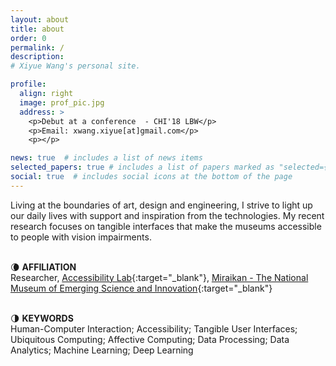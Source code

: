 ```yaml
---
layout: about
title: about
order: 0
permalink: /
description: 
# Xiyue Wang's personal site.

profile:
  align: right
  image: prof_pic.jpg
  address: >
    <p>Debut at a conference  - CHI'18 LBW</p>
    <p>Email: xwang.xiyue[at]gmail.com</p>
    <p></p>

news: true  # includes a list of news items
selected_papers: true # includes a list of papers marked as "selected={true}"
social: true  # includes social icons at the bottom of the page
---
```

Living at the boundaries of art, design and engineering, I strive to light up our daily lives with support and inspiration from the technologies.
My recent research focuses on tangible interfaces that make the museums accessible to people with vision impairments.
<br/><br/>

🌘 **AFFILIATION**<br/>
Researcher, [Accessibility Lab](https://www.miraikan.jst.go.jp/en/research/AccessibilityLab/){:target="\_blank"}, [Miraikan - The National Museum of Emerging Science and Innovation](https://www.miraikan.jst.go.jp/en/){:target="\_blank"}
<br/><br/>

🌗 **KEYWORDS**<br/>
Human-Computer Interaction; Accessibility; Tangible User Interfaces; Ubiquitous Computing; Affective Computing; Data Processing; Data Analytics; Machine Learning; Deep Learning
<br/><br/>

<!-- Write your biography here. Tell the world about yourself. Link to your favorite [subreddit](http://reddit.com){:target="\_blank"}. You can put a picture in, too. The code is already in, just name your picture `prof_pic.jpg` and put it in the `img/` folder.

Put your address / P.O. box / other info right below your picture. You can also disable any these elements by editing `profile` property of the YAML header of your `_pages/about.md`. Edit `_bibliography/papers.bib` and Jekyll will render your [publications page](/al-folio/publications/) automatically.

Link to your social media connections, too. This theme is set up to use [Font Awesome icons](http://fortawesome.github.io/Font-Awesome/){:target="\_blank"} and [Academicons](https://jpswalsh.github.io/academicons/){:target="\_blank"}, like the ones below. Add your Facebook, Twitter, LinkedIn, Google Scholar, or just disable all of them. -->
